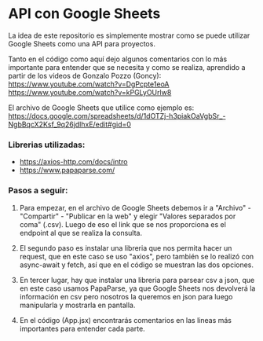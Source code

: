 # API con Google Sheets

La idea de este repositorio es simplemente mostrar como se puede utilizar Google Sheets como una API para proyectos.

Tanto en el código como aquí dejo algunos comentarios con lo más importante para entender que se necesita y como se realiza, aprendido a partir de los videos de Gonzalo Pozzo (Goncy):  
https://www.youtube.com/watch?v=DgPcpte1eoA  
https://www.youtube.com/watch?v=kPGLyOUrlw8

El archivo de Google Sheets que utilice como ejemplo es:  
https://docs.google.com/spreadsheets/d/1dOTZj-h3piakOaVgbSr_-NgbBqcX2Ksf_9q26jdlhxE/edit#gid=0

### Librerias utilizadas:

- https://axios-http.com/docs/intro
- https://www.papaparse.com/

### Pasos a seguir:

1. Para empezar, en el archivo de Google Sheets debemos ir a "Archivo" - "Compartir" - "Publicar en la web" y elegir "Valores separados por coma" (.csv).
   Luego de eso el link que se nos proporciona es el endpoint al que se realiza la consulta.

2. El segundo paso es instalar una libreria que nos permita hacer un request, que en este caso se uso "axios", pero también se lo realizó con async-await y fetch, así que en el código se muestran las dos opciones.

3. En tercer lugar, hay que instalar una libreria para parsear csv a json, que en este caso usamos PapaParse, ya que Google Sheets nos devolverá la información en csv pero nosotros la queremos en json para luego manipularla y mostrarla en pantalla.

4. En el código (App.jsx) encontrarás comentarios en las lineas más importantes para entender cada parte.

